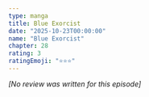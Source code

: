 ```yaml
---
type: manga
title: Blue Exorcist
date: "2025-10-23T00:00:00"
name: "Blue Exorcist"
chapter: 28
rating: 3
ratingEmoji: "⭐️⭐️⭐️"
---
```


_[No review was written for this episode]_